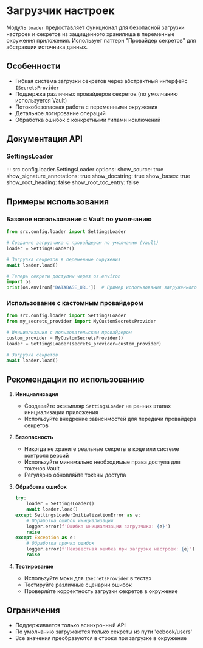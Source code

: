 # Загрузчик настроек

Модуль `loader` предоставляет функционал для безопасной загрузки настроек и секретов из защищенного хранилища в переменные окружения приложения. Использует паттерн "Провайдер секретов" для абстракции источника данных.

## Особенности

- Гибкая система загрузки секретов через абстрактный интерфейс `ISecretsProvider`
- Поддержка различных провайдеров секретов (по умолчанию используется Vault)
- Потокобезопасная работа с переменными окружения
- Детальное логирование операций
- Обработка ошибок с конкретными типами исключений

## Документация API

### SettingsLoader

::: src.config.loader.SettingsLoader
    options:
      show_source: true
      show_signature_annotations: true
      show_docstring: true
      show_bases: true
      show_root_heading: false
      show_root_toc_entry: false

## Примеры использования

### Базовое использование с Vault по умолчанию

```python
from src.config.loader import SettingsLoader

# Создание загрузчика с провайдером по умолчанию (Vault)
loader = SettingsLoader()

# Загрузка секретов в переменные окружения
await loader.load()

# Теперь секреты доступны через os.environ
import os
print(os.environ['DATABASE_URL'])  # Пример использования загруженного секрета
```

### Использование с кастомным провайдером

```python
from src.config.loader import SettingsLoader
from my_secrets_provider import MyCustomSecretsProvider

# Инициализация с пользовательским провайдером
custom_provider = MyCustomSecretsProvider()
loader = SettingsLoader(secrets_provider=custom_provider)

# Загрузка секретов
await loader.load()
```

## Рекомендации по использованию

1. **Инициализация**
   - Создавайте экземпляр `SettingsLoader` на ранних этапах инициализации приложения
   - Используйте внедрение зависимостей для передачи провайдера секретов

2. **Безопасность**
   - Никогда не храните реальные секреты в коде или системе контроля версий
   - Используйте минимально необходимые права доступа для токенов Vault
   - Регулярно обновляйте токены доступа

3. **Обработка ошибок**
   ```python
   try:
       loader = SettingsLoader()
       await loader.load()
   except SettingsLoaderInitializationError as e:
       # Обработка ошибок инициализации
       logger.error(f'Ошибка инициализации загрузчика: {e}')
       raise
   except Exception as e:
       # Обработка прочих ошибок
       logger.error(f'Неизвестная ошибка при загрузке настроек: {e}')
       raise
   ```

4. **Тестирование**
   - Используйте моки для `ISecretsProvider` в тестах
   - Тестируйте различные сценарии ошибок
   - Проверяйте корректность загрузки секретов в окружение


## Ограничения

- Поддерживается только асинхронный API
- По умолчанию загружаются только секреты из пути 'eebook/users'
- Все значения преобразуются в строки при загрузке в окружение
